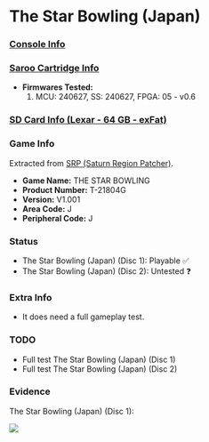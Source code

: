 # The Star Bowling (Japan)

### [Console Info](../../../../../Info/Consoles/VA13/README.md)

### [Saroo Cartridge Info](../../../../../Info/Cartridges/GuangzhouSanStarOnlineShop/1.6/README.md)

- <b>Firmwares Tested:</b>
  1. MCU: 240627, SS: 240627, FPGA: 05 - v0.6

### [SD Card Info (Lexar - 64 GB - exFat)](../../../../../Info/SdCards/Lexar/64GB/exfat/README.md)

### Game Info

Extracted from [SRP (Saturn Region Patcher)](https://segaxtreme.net/resources/saturn-region-patcher.81/download).

- <b>Game Name:</b> THE STAR BOWLING
- <b>Product Number:</b> T-21804G
- <b>Version:</b> V1.001
- <b>Area Code:</b> J
- <b>Peripheral Code:</b> J

### Status

- The Star Bowling (Japan) (Disc 1): Playable :white_check_mark:
- The Star Bowling (Japan) (Disc 2): Untested :question:

### Extra Info

- It does need a full gameplay test.

### TODO

- Full test The Star Bowling (Japan) (Disc 1)
- Full test The Star Bowling (Japan) (Disc 2)

### Evidence

The Star Bowling (Japan) (Disc 1):

[![](https://img.youtube.com/vi/3ru-4PTDSWM/0.jpg)](https://www.youtube.com/watch?v=3ru-4PTDSWM)
